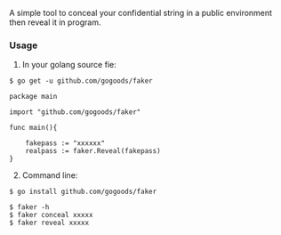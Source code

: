 A simple tool to conceal your confidential string in a public environment then reveal it in program.

### Usage

1. In your golang source fie:

```
$ go get -u github.com/gogoods/faker
```

```
package main

import "github.com/gogoods/faker"

func main(){

    fakepass := "xxxxxx"
    realpass := faker.Reveal(fakepass)
}
```

2. Command line:

```
$ go install github.com/gogoods/faker
```

```
$ faker -h
$ faker conceal xxxxx
$ faker reveal xxxxx
```